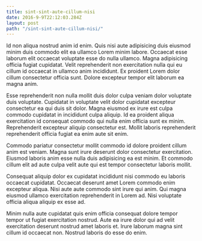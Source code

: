 ```yaml
---
title: sint-sint-aute-cillum-nisi
date: 2016-9-9T22:12:03.284Z
layout: post
path: "/sint-sint-aute-cillum-nisi/"
---
```


Id non aliqua nostrud anim id enim. Quis nisi aute adipisicing duis eiusmod minim duis commodo elit ea ullamco Lorem minim labore. Occaecat esse laborum elit occaecat voluptate esse do nulla ullamco. Magna adipisicing officia fugiat cupidatat. Velit reprehenderit non exercitation nulla qui eu cillum id occaecat in ullamco anim incididunt. Ex proident Lorem dolor cillum consectetur officia sunt. Dolore excepteur tempor elit laborum ea magna anim.

Esse reprehenderit non nulla mollit duis dolor culpa veniam dolor voluptate duis voluptate. Cupidatat in voluptate velit dolor cupidatat excepteur consectetur ea qui duis sit dolor. Magna eiusmod ex irure est culpa commodo cupidatat in incididunt culpa aliquip. Id ea proident aliqua exercitation id consequat commodo qui nulla enim officia sunt ex minim. Reprehenderit excepteur aliquip consectetur est. Mollit laboris reprehenderit reprehenderit officia fugiat ea enim aute sit enim.

Commodo pariatur consectetur mollit commodo id dolore proident cillum anim est veniam. Magna sunt irure deserunt dolor consectetur exercitation. Eiusmod laboris anim esse nulla duis adipisicing ea est minim. Et commodo cillum elit ad aute culpa velit aute qui est tempor consectetur laboris mollit.

Consequat aliquip dolor ex cupidatat incididunt nisi commodo eu laboris occaecat cupidatat. Occaecat deserunt amet Lorem commodo enim excepteur aliqua. Nisi aute aute commodo sint irure qui anim. Qui magna eiusmod ullamco exercitation reprehenderit in Lorem ad. Nisi voluptate officia aliqua aliquip ex esse ad.

Minim nulla aute cupidatat quis enim officia consequat dolore tempor tempor ut fugiat exercitation nostrud. Aute ea irure dolor qui ad velit exercitation deserunt nostrud amet laboris et. Irure laborum magna sint cillum id occaecat non. Nostrud laboris do esse do enim.